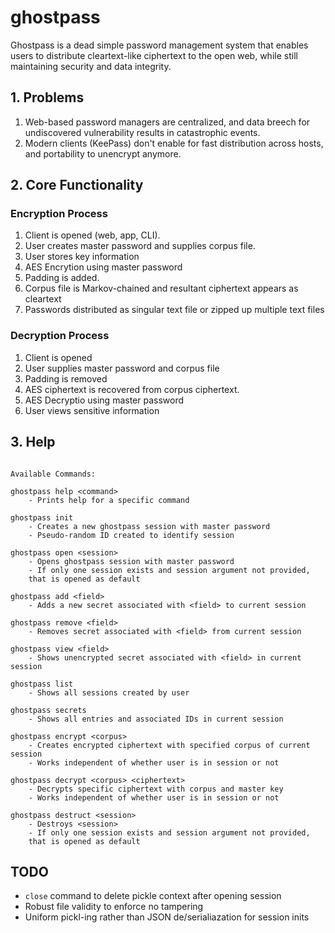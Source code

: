 # ghostpass

Ghostpass is a dead simple password management system that enables users to distribute cleartext-like ciphertext to the open web, while still maintaining security and data integrity.

## 1. Problems

1. Web-based password managers are centralized, and data breech for undiscovered vulnerability results in catastrophic events.
2. Modern clients (KeePass) don't enable for fast distribution across hosts, and portability to unencrypt anymore.

## 2. Core Functionality

### Encryption Process

1. Client is opened (web, app, CLI).
2. User creates master password and supplies corpus file.
3. User stores key information
4. AES Encrytion using master password
5. Padding is added.
6. Corpus file is Markov-chained and resultant ciphertext appears as cleartext
8. Passwords distributed as singular text file or zipped up multiple text files

### Decryption Process

1. Client is opened
2. User supplies master password and corpus file
3. Padding is removed
3. AES ciphertext is recovered from corpus ciphertext.
4. AES Decryptio using master password
5. User views sensitive information

## 3. Help

```

Available Commands:

ghostpass help <command>
    - Prints help for a specific command

ghostpass init
    - Creates a new ghostpass session with master password
    - Pseudo-random ID created to identify session

ghostpass open <session>
    - Opens ghostpass session with master password
    - If only one session exists and session argument not provided,
    that is opened as default

ghostpass add <field>
    - Adds a new secret associated with <field> to current session

ghostpass remove <field>
    - Removes secret associated with <field> from current session

ghostpass view <field>
    - Shows unencrypted secret associated with <field> in current session

ghostpass list
    - Shows all sessions created by user

ghostpass secrets
    - Shows all entries and associated IDs in current session

ghostpass encrypt <corpus>
    - Creates encrypted ciphertext with specified corpus of current session
    - Works independent of whether user is in session or not

ghostpass decrypt <corpus> <ciphertext>
    - Decrypts specific ciphertext with corpus and master key
    - Works independent of whether user is in session or not

ghostpass destruct <session>
    - Destroys <session>
    - If only one session exists and session argument not provided,
    that is opened as default

```

## TODO

* `close` command to delete pickle context after opening session
* Robust file validity to enforce no tampering
* Uniform pickl-ing rather than JSON de/serialiazation for session inits
